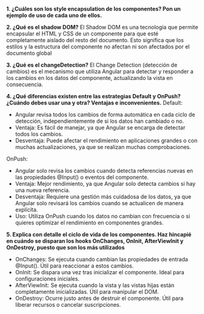 **1. ¿Cuáles son los style encapsulation de los componentes? Pon un ejemplo de uso de cada uno de ellos.**

**2. ¿Qué es el shadow DOM?**
El Shadow DOM es una tecnología que permite encapsular el HTML y CSS de un componente para que esté completamente aislado del resto del documento. Esto significa que los estilos y la estructura del componente no afectan ni son afectados por el documento global

**3. ¿Qué es el changeDetection?**
El Change Detection (detección de cambios) es el mecanismo que utiliza Angular para detectar y responder a los cambios en los datos del componente, actualizando la vista en consecuencia.

**4. ¿Qué diferencias existen entre las estrategias Default y OnPush? ¿Cuándo debes usar una y otra? Ventajas e inconvenientes.**
Default:

- Angular revisa todos los cambios de forma automática en cada ciclo de detección, independientemente de si los datos han cambiado o no.
- Ventaja: Es fácil de manejar, ya que Angular se encarga de detectar todos los cambios.
- Desventaja: Puede afectar el rendimiento en aplicaciones grandes o con muchas actualizaciones, ya que se realizan muchas comprobaciones.

OnPush:
- Angular solo revisa los cambios cuando detecta referencias nuevas en las propiedades @Input() o eventos del componente.
- Ventaja: Mejor rendimiento, ya que Angular solo detecta cambios si hay una nueva referencia.
- Desventaja: Requiere una gestión más cuidadosa de los datos, ya que Angular solo revisará los cambios cuando se actualicen de manera explícita.
- Uso: Utiliza OnPush cuando los datos no cambian con frecuencia o si quieres optimizar el rendimiento en componentes grandes.

**5. Explica con detalle el ciclo de vida de los componentes. Haz hincapié en cuándo se disparan los hooks OnChanges, OnInit, AfterViewInit y OnDestroy, puesto que son los más utilizados**

- OnChanges: Se ejecuta cuando cambian las propiedades de entrada @Input(). Útil para reaccionar a estos cambios.
- OnInit: Se dispara una vez tras inicializar el componente. Ideal para configuraciones iniciales.
- AfterViewInit: Se ejecuta cuando la vista y las vistas hijas están completamente inicializadas. Útil para manipular el DOM.
- OnDestroy: Ocurre justo antes de destruir el componente. Útil para liberar recursos o cancelar suscripciones.
